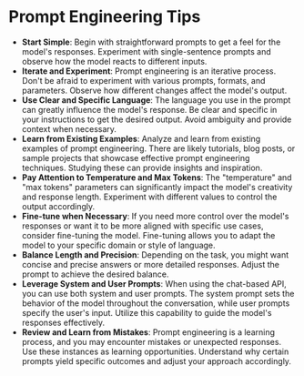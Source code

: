 # Prompt Engineering Tips

- **Start Simple**: Begin with straightforward prompts to get a feel for the model's responses. Experiment with single-sentence prompts and observe how the model reacts to different inputs.
- **Iterate and Experiment**: Prompt engineering is an iterative process. Don't be afraid to experiment with various prompts, formats, and parameters. Observe how different changes affect the model's output.
- **Use Clear and Specific Language**: The language you use in the prompt can greatly influence the model's response. Be clear and specific in your instructions to get the desired output. Avoid ambiguity and provide context when necessary.
- **Learn from Existing Examples**: Analyze and learn from existing examples of prompt engineering. There are likely tutorials, blog posts, or sample projects that showcase effective prompt engineering techniques. Studying these can provide insights and inspiration.
- **Pay Attention to Temperature and Max Tokens**: The "temperature" and "max tokens" parameters can significantly impact the model's creativity and response length. Experiment with different values to control the output accordingly.
- **Fine-tune when Necessary**: If you need more control over the model's responses or want it to be more aligned with specific use cases, consider fine-tuning the model. Fine-tuning allows you to adapt the model to your specific domain or style of language.
- **Balance Length and Precision**: Depending on the task, you might want concise and precise answers or more detailed responses. Adjust the prompt to achieve the desired balance.
- **Leverage System and User Prompts**:  When using the chat-based API, you can use both system and user prompts. The system prompt sets the behavior of the model throughout the conversation, while user prompts specify the user's input. Utilize this capability to guide the model's responses effectively.
- **Review and Learn from Mistakes**: Prompt engineering is a learning process, and you may encounter mistakes or unexpected responses. Use these instances as learning opportunities. Understand why certain prompts yield specific outcomes and adjust your approach accordingly.
